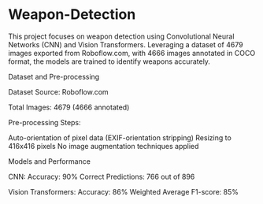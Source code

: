 # Weapon-Detection

This project focuses on weapon detection using Convolutional Neural Networks (CNN) and Vision Transformers. Leveraging a dataset of 4679 images exported from Roboflow.com, with 4666 images annotated in COCO format, the models are trained to identify weapons accurately.

Dataset and Pre-processing

Dataset Source: Roboflow.com

Total Images: 4679 (4666 annotated)

Pre-processing Steps:

Auto-orientation of pixel data (EXIF-orientation stripping)
Resizing to 416x416 pixels
No image augmentation techniques applied

Models and Performance

CNN:
Accuracy: 90%
Correct Predictions: 766 out of 896

Vision Transformers:
Accuracy: 86%
Weighted Average F1-score: 85%
